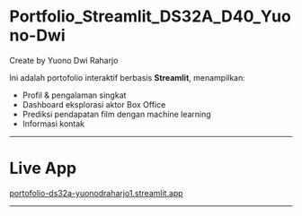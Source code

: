 # Portfolio_Streamlit_DS32A_D40_Yuono-Dwi
Create by Yuono Dwi Raharjo

Ini adalah portofolio interaktif berbasis **Streamlit**, menampilkan:
-  Profil & pengalaman singkat
-  Dashboard eksplorasi aktor Box Office
-  Prediksi pendapatan film dengan machine learning
-  Informasi kontak

---

#  Live App  
[portofolio-ds32a-yuonodraharjo1.streamlit.app](https://portofolio-ds32a-yuonodraharjo1.streamlit.app)

---
